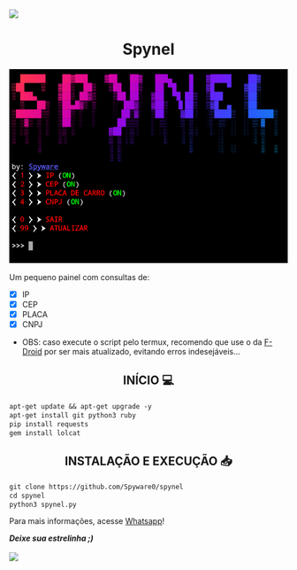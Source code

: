<img src="https://camo.githubusercontent.com/71b837571c48af3aa60a73dbc9d5936aa359d78efbfa8a6743cbbbc16b80ef4d/68747470733a2f2f63646e2e646973636f72646170702e636f6d2f6174746163686d656e74732f3830353930323039333930363630383138362f3830353931333937323533353539303932322f74656e6f722e676966" align="center"/>

<h1 align="center">Spynel</h1>

![](https://github.com/Spyware0/spynel/blob/main/m.png)

Um pequeno painel com consultas de:
- [x] IP
- [x] CEP
- [x] PLACA
- [x] CNPJ

- OBS: caso execute o script pelo termux, recomendo que use o da [F-Droid](https://F-Droid.org) por ser mais atualizado, evitando erros indesejáveis...

<h2 align="center">INÍCIO 💻</h2>

```shell script
apt-get update && apt-get upgrade -y
apt-get install git python3 ruby
pip install requests
gem install lolcat
```

<h2 align="center">INSTALAÇÃO E EXECUÇÃO 📥</h2>

```shell script
git clone https://github.com/Spyware0/spynel
cd spynel
python3 spynel.py
```

Para mais informações, acesse [Whatsapp](http://wa.me/559885267746)!

<b><i>Deixe sua estrelinha ;)</i></b>

<img src="https://camo.githubusercontent.com/71b837571c48af3aa60a73dbc9d5936aa359d78efbfa8a6743cbbbc16b80ef4d/68747470733a2f2f63646e2e646973636f72646170702e636f6d2f6174746163686d656e74732f3830353930323039333930363630383138362f3830353931333937323533353539303932322f74656e6f722e676966" align="center"/>
